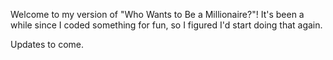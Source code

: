 Welcome to my version of "Who Wants to Be a Millionaire?"! It's been a while since I coded something for fun, so I figured I'd start doing that again.

Updates to come.
